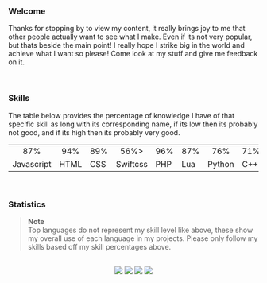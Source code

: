### Welcome
Thanks for stopping by to view my content, it really brings joy to me that other people actually want to see what I make. Even if its not very popular, but thats beside the main point! I really hope I strike big in the world and achieve what I want so please! Come look at my stuff and give me feedback on it.

<br>

### Skills
The table below provides the percentage of knowledge I have of that specific skill as long with its corresponding name, if its low then its probably not good, and if its high then its probably very good.
<table align=center>
  <tr>
    <td align=center>87%</td>
    <td align=center>94%</td>
    <td align=center>89%</td>
    <td align=center>56%></td> 
    <td align=center>96%</td>
    <td align=center>87%</td>
    <td align=center>76%</td>
    <td align=center>71%</td>
    <td align=center>56%</td>
    <td align=center>20%</td>
  </tr>
  <tr>
    <td>Javascript</td>
    <td>HTML</td>
    <td>CSS</td>
    <td>Swiftcss</td>
    <td>PHP</td>
    <td>Lua</td>
    <td>Python</td>
    <td>C++</td>
    <td>SQL</td>
    <td>BrainF*ck</td>
  </tr>
</table>

<br>

### Statistics
> **Note**  
> Top languages do not represent my skill level like above, these show my overall use of each language in my projects. Please only follow my skills based off my skill percentages above.
<br>

<div align=center>
  <img src="https://github-readme-stats.vercel.app/api/top-langs/?username=wo-r&layout=compact&bg_color=14141b&title_color=8F5E6A&icon_color=8F5E6A&text_color=E7B7C3&custom_title=Top%20Languages&count_private=true&include_all_commits=true&show_icons=true&hide_border=true&border_radius=0&text_bold=false">
  <img src="https://github-readme-stats.vercel.app/api?username=wo-r&bg_color=14141b&title_color=8F5E6A&icon_color=8F5E6A&text_color=E7B7C3&custom_title=My%20stats&count_private=true&include_all_commits=true&show_icons=true&hide_border=true&border_radius=0&text_bold=false">
  <img src="https://github-readme-stats.vercel.app/api/pin/?username=wo-r&repo=fallout-4-codes&bg_color=14141b&title_color=8F5E6A&icon_color=8F5E6A&text_color=E7B7C3&custom_title=My%20stats&count_private=true&include_all_commits=true&show_icons=true&hide_border=true&border_radius=0&text_bold=false">
  <img src="https://github-readme-stats.vercel.app/api/pin/?username=wo-r&repo=Themius&bg_color=14141b&title_color=8F5E6A&icon_color=8F5E6A&text_color=E7B7C3&custom_title=My%20stats&count_private=true&include_all_commits=true&show_icons=true&hide_border=true&border_radius=0&text_bold=false">
</div>
